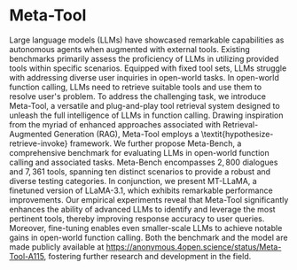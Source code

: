 # Meta-Tool

Large language models (LLMs) have showcased remarkable capabilities as autonomous agents when augmented with external tools. Existing benchmarks primarily assess the proficiency of LLMs in utilizing provided tools within specific scenarios. Equipped with fixed tool sets, LLMs struggle with addressing diverse user inquiries in open-world tasks. In open-world function calling, LLMs need to retrieve suitable tools and use them to resolve user's problem. To address the challenging task, we introduce Meta-Tool, a versatile and plug-and-play tool retrieval system designed to unleash the full intelligence of LLMs in function calling. Drawing inspiration from the myriad of enhanced approaches associated with Retrieval-Augmented Generation (RAG), Meta-Tool employs a \textit{hypothesize-retrieve-invoke} framework. We further propose Meta-Bench, a comprehensive benchmark for evaluating LLMs in open-world function calling and associated tasks. Meta-Bench encompasses $2,800$ dialogues and $7,361$ tools, spanning ten distinct scenarios to provide a robust and diverse testing categories. In conjunction, we present MT-LLaMA, a finetuned version of LLaMA-3.1, which exhibits remarkable performance improvements. Our empirical experiments reveal that Meta-Tool significantly enhances the ability of advanced LLMs to identify and leverage the most pertinent tools, thereby improving response accuracy to user queries. Moreover, fine-tuning enables even smaller-scale LLMs to achieve notable gains in open-world function calling. Both the benchmark and the model are made publicly available at https://anonymous.4open.science/status/Meta-Tool-A115, fostering further research and development in the field.
